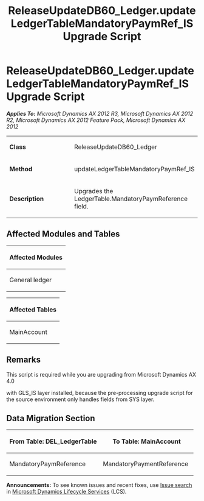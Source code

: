 ﻿---
title: ReleaseUpdateDB60_Ledger.updateLedgerTableMandatoryPaymRef_IS Upgrade Script
TOCTitle: ReleaseUpdateDB60_Ledger.updateLedgerTableMandatoryPaymRef_IS Upgrade Script
ms:assetid: c4f549b8-8d4b-f54d-be49-7e098ec6eaa0
ms:mtpsurl: https://msdn.microsoft.com/en-us/library/JJ686872(v=AX.60)
ms:contentKeyID: 49711069
ms.date: 05/18/2015
mtps_version: v=AX.60
---

# ReleaseUpdateDB60\_Ledger.updateLedgerTableMandatoryPaymRef\_IS Upgrade Script 


_**Applies To:** Microsoft Dynamics AX 2012 R3, Microsoft Dynamics AX 2012 R2, Microsoft Dynamics AX 2012 Feature Pack, Microsoft Dynamics AX 2012_

<table>
<colgroup>
<col style="width: 50%" />
<col style="width: 50%" />
</colgroup>
<tbody>
<tr class="odd">
<td><p><strong>Class</strong></p></td>
<td><p>ReleaseUpdateDB60_Ledger</p></td>
</tr>
<tr class="even">
<td><p><strong>Method</strong></p></td>
<td><p>updateLedgerTableMandatoryPaymRef_IS</p></td>
</tr>
<tr class="odd">
<td><p><strong>Description</strong></p></td>
<td><p>Upgrades the LedgerTable.MandatoryPaymReference field.</p></td>
</tr>
</tbody>
</table>


## Affected Modules and Tables

<table>
<colgroup>
<col style="width: 100%" />
</colgroup>
<thead>
<tr class="header">
<th><p>Affected Modules</p></th>
</tr>
</thead>
<tbody>
<tr class="odd">
<td><p>General ledger</p></td>
</tr>
</tbody>
</table>


<table>
<colgroup>
<col style="width: 100%" />
</colgroup>
<thead>
<tr class="header">
<th><p>Affected Tables</p></th>
</tr>
</thead>
<tbody>
<tr class="odd">
<td><p>MainAccount</p></td>
</tr>
</tbody>
</table>


## Remarks

This script is required while you are upgrading from Microsoft Dynamics AX 4.0

with GLS\_IS layer installed, because the pre-processing upgrade script for the source environment only handles fields from SYS layer.

## Data Migration Section

<table>
<colgroup>
<col style="width: 50%" />
<col style="width: 50%" />
</colgroup>
<thead>
<tr class="header">
<th><p>From Table: DEL_LedgerTable</p></th>
<th><p>To Table: MainAccount</p></th>
</tr>
</thead>
<tbody>
<tr class="odd">
<td><p>MandatoryPaymReference</p></td>
<td><p>MandatoryPaymentReference</p></td>
</tr>
</tbody>
</table>

  
**Announcements:** To see known issues and recent fixes, use [Issue search](http://go.microsoft.com/fwlink/?linkid=389258) in [Microsoft Dynamics Lifecycle Services](http://go.microsoft.com/fwlink/?linkid=306505) (LCS).

